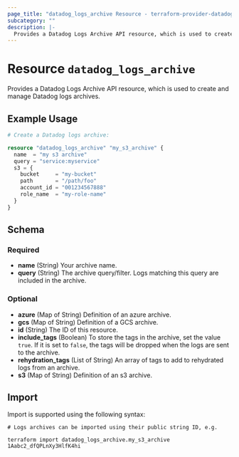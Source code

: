 ```yaml
---
page_title: "datadog_logs_archive Resource - terraform-provider-datadog"
subcategory: ""
description: |-
  Provides a Datadog Logs Archive API resource, which is used to create and manage Datadog logs archives.
---
```


# Resource `datadog_logs_archive`

Provides a Datadog Logs Archive API resource, which is used to create and manage Datadog logs archives.

## Example Usage

```terraform
# Create a Datadog logs archive:

resource "datadog_logs_archive" "my_s3_archive" {
  name  = "my s3 archive"
  query = "service:myservice"
  s3 = {
    bucket     = "my-bucket"
    path       = "/path/foo"
    account_id = "001234567888"
    role_name  = "my-role-name"
  }
}
```

## Schema

### Required

- **name** (String) Your archive name.
- **query** (String) The archive query/filter. Logs matching this query are included in the archive.

### Optional

- **azure** (Map of String) Definition of an azure archive.
- **gcs** (Map of String) Definition of a GCS archive.
- **id** (String) The ID of this resource.
- **include_tags** (Boolean) To store the tags in the archive, set the value `true`. If it is set to `false`, the tags will be dropped when the logs are sent to the archive.
- **rehydration_tags** (List of String) An array of tags to add to rehydrated logs from an archive.
- **s3** (Map of String) Definition of an s3 archive.

## Import

Import is supported using the following syntax:

```shell
# Logs archives can be imported using their public string ID, e.g.

terraform import datadog_logs_archive.my_s3_archive 1Aabc2_dfQPLnXy3HlfK4hi
```
